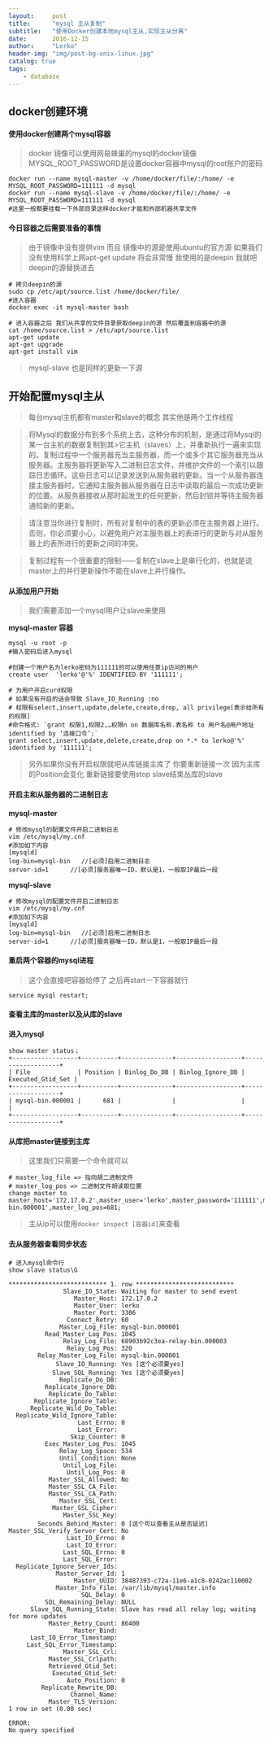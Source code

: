 ```yaml
---
layout:     post
title:      "mysql 主从复制"
subtitle:   "使用Docker创建本地mysql主从,实现主从分离"
date:       2016-12-15
author:     "Lerko"
header-img: "img/post-bg-unix-linux.jpg"
catalog: true
tags:
    - database
---
```


## docker创建环境

#### 使用docker创建两个mysql容器

> docker 镜像可以使用网易蜂巢的mysql的docker镜像
> MYSQL_ROOT_PASSWORD是设置docker容器中mysql的root账户的密码

```
docker run --name mysql-master -v /home/docker/file/:/home/ -e MYSQL_ROOT_PASSWORD=111111 -d mysql
docker run --name mysql-slave -v /home/docker/file/:/home/ -e MYSQL_ROOT_PASSWORD=111111 -d mysql
#这里一般都要挂载一下外部目录这样docker才能和外部机器共享文件
```

#### 今日容器之后需要准备的事情

> 由于镜像中没有提供vim 而且 镜像中的源是使用ubuntu的官方源 
> 如果我们没有使用科学上网apt-get update 将会非常慢
> 我使用的是deepin 我就吧deepin的源替换进去

```
# 拷贝deepin的源
sudo cp /etc/apt/source.list /home/docker/file/
#进入容器
docker exec -it mysql-master bash
```

```
# 进入容器之后 我们从共享的文件目录获取deepin的源 然后覆盖到容器中的源
cat /home/source.list > /etc/apt/source.list
apt-get update
apt-get upgrade
apt-get install vim
```

> mysql-slave 也是同样的更新一下源

## 开始配置mysql主从

> 每台mysql主机都有master和slave的概念
> 其实他是两个工作线程

> 将Mysql的数据分布到多个系统上去，这种分布的机制，是通过将Mysql的某一台主机的数据复制到其>它主机（slaves）上，并重新执行一遍来实现的。复制过程中一个服务器充当主服务器，而一个或多个其它服务器充当从服务器。主服务器将更新写入二进制日志文件，并维护文件的一个索引以跟踪日志循环。这些日志可以记录发送到从服务器的更新。当一个从服务器连接主服务器时，它通知主服务器从服务器在日志中读取的最后一次成功更新的位置。从服务器接收从那时起发生的任何更新，然后封锁并等待主服务器通知新的更新。

> 请注意当你进行复制时，所有对复制中的表的更新必须在主服务器上进行。否则，你必须要小心，以避免用户对主服务器上的表进行的更新与对从服务器上的表所进行的更新之间的冲突。

> 复制过程有一个很重要的限制——复制在slave上是串行化的，也就是说master上的并行更新操作不能在slave上并行操作。

#### 从添加用户开始

> 我们需要添加一个mysql用户让slave来使用

**mysql-master 容器**
```shell
mysql -u root -p
#输入密码后进入mysql

#创建一个用户名为lerko密码为111111的可以使用任意ip访问的用户
create user  'lerko'@'%' IDENTIFIED BY '111111';

# 为用户开启curd权限
# 如果没有开启的话会导致 Slave_IO_Running :no
# 权限有select,insert,update,delete,create,drop, all privilege[表示给所有的权限]
#命令格式: `grant 权限1,权限2,…权限n on 数据库名称.表名称 to 用户名@用户地址 identified by ‘连接口令’;`
grant select,insert,update,delete,create,drop on *.* to lerko@'%' identified by '111111';
```

> 另外如果你没有开启权限就吧从库链接主库了
> 你要重新链接一次 因为主库的Position会变化
> 重新链接要使用stop slave结束丛库的slave

#### 开启主和从服务器的二进制日志

**mysql-master**

```
# 修改mysql的配置文件开启二进制日志
vim /etc/mysql/my.cnf
#添加如下内容
[mysqld]
log-bin=mysql-bin   //[必须]启用二进制日志
server-id=1      //[必须]服务器唯一ID，默认是1，一般取IP最后一段
```

**mysql-slave**

```
# 修改mysql的配置文件开启二进制日志
vim /etc/mysql/my.cnf
#添加如下内容
[mysqld]
log-bin=mysql-bin   //[必须]启用二进制日志
server-id=1      //[必须]服务器唯一ID，默认是1，一般取IP最后一段
```

#### 重启两个容器的mysql进程

> 这个会直接吧容器给停了  之后再start一下容器就行

```
service mysql restart;
```

#### 查看主库的master以及从库的slave

**进入mysql**

```
show master status；
+------------------+----------+--------------+------------------+-------------------+
| File             | Position | Binlog_Do_DB | Binlog_Ignore_DB | Executed_Gtid_Set |
+------------------+----------+--------------+------------------+-------------------+
| mysql-bin.000001 |      681 |              |                  |                   |
+------------------+----------+--------------+------------------+-------------------+
```




#### 从库把master链接到主库

> 这里我们只需要一个命令就可以

```shell
# master_log_file => 指向胡二进制文件
# master_log_pos => 二进制文件胡读取位置
change master to master_host='172.17.0.2',master_user='lerko',master_password='111111',master_log_file='mysql-bin.000001',master_log_pos=681;
```

> 主从ip可以使用`docker inspect [容器id]`来查看

#### 去从服务器查看同步状态

```shell
# 进入mysql命令行
show slave status\G

*************************** 1. row ***************************
               Slave_IO_State: Waiting for master to send event
                  Master_Host: 172.17.0.2
                  Master_User: lerko
                  Master_Port: 3306
                Connect_Retry: 60
              Master_Log_File: mysql-bin.000001
          Read_Master_Log_Pos: 1045
               Relay_Log_File: 68903b92c3ea-relay-bin.000003
                Relay_Log_Pos: 320
        Relay_Master_Log_File: mysql-bin.000001
             Slave_IO_Running: Yes [这个必须要yes]
            Slave_SQL_Running: Yes [这个必须要yes]
              Replicate_Do_DB: 
          Replicate_Ignore_DB: 
           Replicate_Do_Table: 
       Replicate_Ignore_Table: 
      Replicate_Wild_Do_Table: 
  Replicate_Wild_Ignore_Table: 
                   Last_Errno: 0
                   Last_Error: 
                 Skip_Counter: 0
          Exec_Master_Log_Pos: 1045
              Relay_Log_Space: 534
              Until_Condition: None
               Until_Log_File: 
                Until_Log_Pos: 0
           Master_SSL_Allowed: No
           Master_SSL_CA_File: 
           Master_SSL_CA_Path: 
              Master_SSL_Cert: 
            Master_SSL_Cipher: 
               Master_SSL_Key: 
        Seconds_Behind_Master: 0 [这个可以查看主从是否延迟]
Master_SSL_Verify_Server_Cert: No
                Last_IO_Errno: 0
                Last_IO_Error: 
               Last_SQL_Errno: 0
               Last_SQL_Error: 
  Replicate_Ignore_Server_Ids: 
             Master_Server_Id: 1
                  Master_UUID: 38487393-c72a-11e6-a1c8-0242ac110002
             Master_Info_File: /var/lib/mysql/master.info
                    SQL_Delay: 0
          SQL_Remaining_Delay: NULL
      Slave_SQL_Running_State: Slave has read all relay log; waiting for more updates
           Master_Retry_Count: 86400
                  Master_Bind: 
      Last_IO_Error_Timestamp: 
     Last_SQL_Error_Timestamp: 
               Master_SSL_Crl: 
           Master_SSL_Crlpath: 
           Retrieved_Gtid_Set: 
            Executed_Gtid_Set: 
                Auto_Position: 0
         Replicate_Rewrite_DB: 
                 Channel_Name: 
           Master_TLS_Version: 
1 row in set (0.00 sec)

ERROR: 
No query specified

```


















